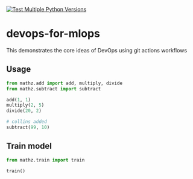 [![Test Multiple Python Versions](https://github.com/donwany/gitaction-demo/actions/workflows/main.yml/badge.svg)](https://github.com/donwany/gitaction-demo/actions/workflows/main.yml)

# devops-for-mlops
This demonstrates the core ideas of DevOps using git actions workflows

## Usage
```python
from mathz.add import add, multiply, divide
from mathz.subtract import subtract

add(1, 1)
multiply(2, 5)
divide(20, 2)

# collins added
subtract(99, 10)
```

## Train model
```python
from mathz.train import train

train()
```


